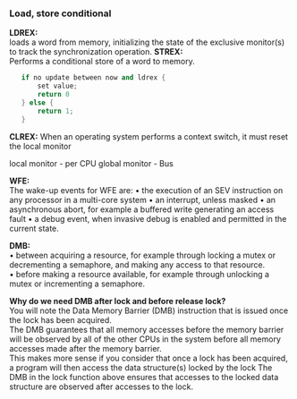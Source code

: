 ### Load, store conditional
__LDREX:__   
loads a word from memory, initializing the state of the exclusive
monitor(s) to track the synchronization operation. 
__STREX:__   
 Performs a conditional store of a word to memory. 
```cpp
   if no update between now and ldrex {
       set value;
       return 0
   } else {
       return 1;
   } 
```
__CLREX:__ When an operating system performs a context switch, it must reset the local monitor 

local monitor - per CPU
global monitor - Bus

__WFE:__  
The wake-up events for WFE are:
• the execution of an SEV instruction on any processor in a multi-core system
• an interrupt, unless masked
• an asynchronous abort, for example a buffered write generating an access fault
• a debug event, when invasive debug is enabled and permitted in the current state.

__DMB:__  
• between acquiring a resource, for example through locking a mutex or
decrementing a semaphore, and making any access to that resource.  
• before making a resource available, for example through unlocking a mutex or
incrementing a semaphore.  

__Why do we need DMB after lock and before release lock?__  
You will note the Data Memory Barrier (DMB) instruction that is issued once the lock has been acquired.   
The DMB guarantees that all memory accesses before the memory barrier will be observed by all of the other CPUs in the 
system before all memory accesses made after the memory barrier.   
This makes more sense if you consider that once a lock has been acquired, a program will then access the data structure(s) 
locked by the lock The DMB in the lock function above ensures that accesses to the locked data structure are observed after 
accesses to the lock.

